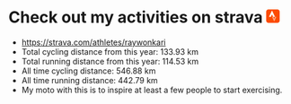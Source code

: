 # Check out my activities on strava ![logo](https://github.com/raywonkari/raywonkari/blob/master/logo/strava.png)
* https://strava.com/athletes/raywonkari
* Total cycling distance from this year: 133.93 km
* Total running distance from this year: 114.53 km
* All time cycling distance: 546.88 km
* All time running distance: 442.79 km
* My moto with this is to inspire at least a few people to start exercising.
